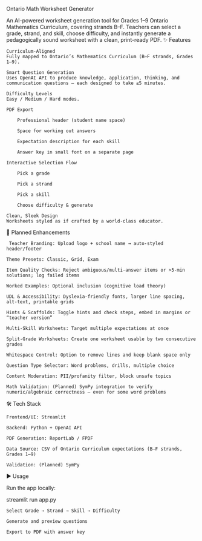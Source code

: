 
Ontario Math Worksheet Generator

An AI-powered worksheet generation tool for Grades 1–9 Ontario Mathematics Curriculum, covering strands B–F.
Teachers can select a grade, strand, and skill, choose difficulty, and instantly generate a pedagogically sound worksheet with a clean, print-ready PDF.
✨ Features

    Curriculum-Aligned
    Fully mapped to Ontario’s Mathematics Curriculum (B–F strands, Grades 1–9).

    Smart Question Generation
    Uses OpenAI API to produce knowledge, application, thinking, and communication questions — each designed to take ≤5 minutes.

    Difficulty Levels
    Easy / Medium / Hard modes.

    PDF Export

        Professional header (student name space)

        Space for working out answers

        Expectation description for each skill

        Answer key in small font on a separate page

    Interactive Selection Flow

        Pick a grade

        Pick a strand

        Pick a skill

        Choose difficulty & generate

    Clean, Sleek Design
    Worksheets styled as if crafted by a world-class educator.

🚀 Planned Enhancements

     Teacher Branding: Upload logo + school name → auto-styled header/footer

    Theme Presets: Classic, Grid, Exam

    Item Quality Checks: Reject ambiguous/multi-answer items or >5-min solutions; log failed items

    Worked Examples: Optional inclusion (cognitive load theory)

    UDL & Accessibility: Dyslexia-friendly fonts, larger line spacing, alt-text, printable grids

    Hints & Scaffolds: Toggle hints and check steps, embed in margins or “teacher version”

    Multi-Skill Worksheets: Target multiple expectations at once

    Split-Grade Worksheets: Create one worksheet usable by two consecutive grades

    Whitespace Control: Option to remove lines and keep blank space only

    Question Type Selector: Word problems, drills, multiple choice

    Content Moderation: PII/profanity filter, block unsafe topics

    Math Validation: (Planned) SymPy integration to verify numeric/algebraic correctness — even for some word problems

🛠 Tech Stack

    Frontend/UI: Streamlit

    Backend: Python + OpenAI API

    PDF Generation: ReportLab / FPDF

    Data Source: CSV of Ontario Curriculum expectations (B–F strands, Grades 1–9)

    Validation: (Planned) SymPy

▶ Usage

Run the app locally:

streamlit run app.py

    Select Grade → Strand → Skill → Difficulty

    Generate and preview questions

    Export to PDF with answer key
